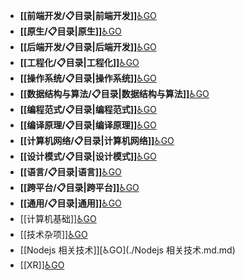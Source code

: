 - **[[前端开发/📋目录|前端开发]]**[♿GO](./前端开发/📋目录.md)
- **[[原生/📋目录|原生]]**[♿GO](./原生/📋目录.md)
- **[[后端开发/📋目录|后端开发]]**[♿GO](./后端开发/📋目录.md)
- **[[工程化/📋目录|工程化]]**[♿GO](./工程化/📋目录.md)
- **[[操作系统/📋目录|操作系统]]**[♿GO](./操作系统/📋目录.md)
- **[[数据结构与算法/📋目录|数据结构与算法]]**[♿GO](./数据结构与算法/📋目录.md)
- **[[编程范式/📋目录|编程范式]]**[♿GO](./编程范式/📋目录.md)
- **[[编译原理/📋目录|编译原理]]**[♿GO](./编译原理/📋目录.md)
- **[[计算机网络/📋目录|计算机网络]]**[♿GO](./计算机网络/📋目录.md)
- **[[设计模式/📋目录|设计模式]]**[♿GO](./设计模式/📋目录.md)
- **[[语言/📋目录|语言]]**[♿GO](./语言/📋目录.md)
- **[[跨平台/📋目录|跨平台]]**[♿GO](./跨平台/📋目录.md)
- **[[通用/📋目录|通用]]**[♿GO](./通用/📋目录.md)
- [[计算机基础]][♿GO](./计算机基础.md.md)
- [[技术杂项]][♿GO](./技术杂项.md.md)
- [[Nodejs 相关技术]][♿GO](./Nodejs 相关技术.md.md)
- [[XR]][♿GO](./XR.md.md)
